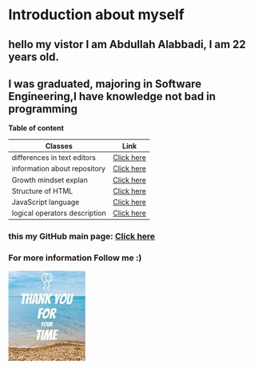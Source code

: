 # **Introduction about myself**

## hello my vistor I am Abdullah Alabbadi, I am 22 years old.

## I was graduated, majoring in Software Engineering,I have knowledge not bad in programming

**Table of content**

| Classes                       | Link                   |
| ----------------------------- | ---------------------- |
| differences in text editors   | [Click here](read.md)  |
| information about repository  | [Click here](read1.md) |
| Growth mindset explan         | [Click here](read2.md) |
| Structure of HTML             | [Click here](read3.md) |
| JavaScript language           | [Click here](read4.md) |
| logical operators description | [Click here](read5.md) |

### this my GitHub main page: [Click here](https://github.com/Abdullah-Alabbadi)

### For more information Follow me :)

![thankyou photo](thankYou.jpg)
